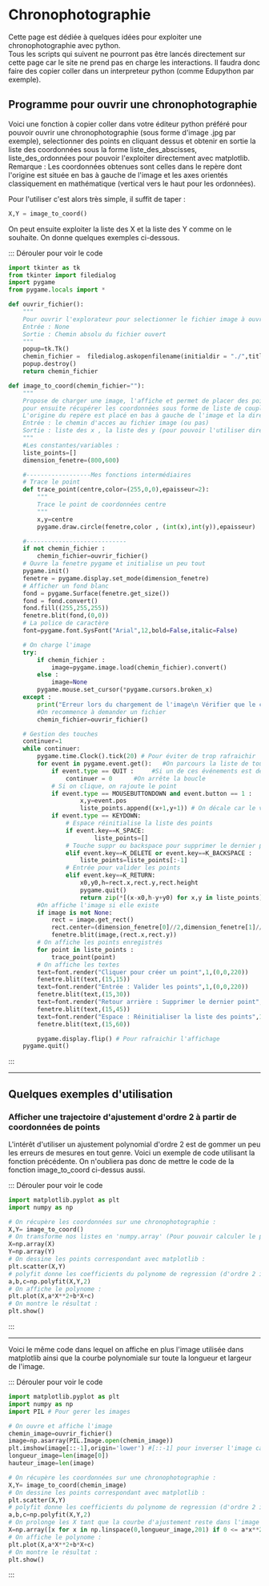 # Chronophotographie

Cette page est dédiée à quelques idées pour exploiter une chronophotographie avec python.  
Tous les scripts qui suivent ne pourront pas être lancés directement sur cette page car le site ne prend pas en charge les interactions. Il faudra donc faire des copier coller dans un interpreteur python (comme Edupython par exemple).

## Programme pour ouvrir une chronophotographie

Voici une fonction à copier coller dans votre éditeur python préféré pour pouvoir ouvrir une chronophotographie (sous forme d'image .jpg par exemple), selectionner des points en cliquant dessus et obtenir en sortie la liste des coordonnées sous la forme liste_des_abscisses, liste_des_ordonnées pour pouvoir l'exploiter directement avec matplotlib.  
Remarque : Les coordonnées obtenues sont celles dans le repère dont l'origine est située en bas à gauche de l'image et les axes orientés classiquement en mathématique (vertical vers le haut pour les ordonnées).

Pour l'utiliser c'est alors très simple, il suffit de taper :

``` python
X,Y = image_to_coord()
```
On peut ensuite exploiter la liste des X et la liste des Y comme on le souhaite. On donne quelques exemples ci-dessous.

::: Dérouler pour voir le code
```python
import tkinter as tk
from tkinter import filedialog
import pygame
from pygame.locals import *

def ouvrir_fichier():
    """
    Pour ouvrir l'explorateur pour selectionner le fichier image à ouvrir
    Entrée : None
    Sortie : Chemin absolu du fichier ouvert
    """
    popup=tk.Tk()
    chemin_fichier =  filedialog.askopenfilename(initialdir = "./",title = "Select file",filetypes = (("images","*.jpg *.jpeg *.png *.bmp *.gif"),("all files","*.*")))
    popup.destroy()
    return chemin_fichier

def image_to_coord(chemin_fichier=""):
    """
    Propose de charger une image, l'affiche et permet de placer des points
    pour ensuite récupérer les coordonnées sous forme de liste de couples.
    L'origine du repère est placé en bas à gauche de l'image et la direction est verticale ascendante (comme en math et non comme python)
    Entrée : le chemin d'acces au fichier image (ou pas)
    Sortie : liste des x , la liste des y (pour pouvoir l'utiliser directement avec matplotlib)
    """
    #Les constantes/variables :
    liste_points=[]
    dimension_fenetre=(800,600)

    #------------------Mes fonctions intermédiaires
    # Trace le point
    def trace_point(centre,color=(255,0,0),epaisseur=2):
        """
        Trace le point de coordonnées centre
        """
        x,y=centre
        pygame.draw.circle(fenetre,color , (int(x),int(y)),epaisseur)

    #----------------------------
    if not chemin_fichier :
        chemin_fichier=ouvrir_fichier()
    # Ouvre la fenetre pygame et initialise un peu tout
    pygame.init()
    fenetre = pygame.display.set_mode(dimension_fenetre)
    # Afficher un fond blanc
    fond = pygame.Surface(fenetre.get_size())
    fond = fond.convert()
    fond.fill((255,255,255))
    fenetre.blit(fond,(0,0))
    # La police de caractère
    font=pygame.font.SysFont("Arial",12,bold=False,italic=False)

    # On charge l'image
    try:
        if chemin_fichier :
            image=pygame.image.load(chemin_fichier).convert()
        else :
            image=None
        pygame.mouse.set_cursor(*pygame.cursors.broken_x)
    except :
        print("Erreur lors du chargement de l'image\n Vérifier que le chemin entré est le bon")
        #On recommence à demander un fichier
        chemin_fichier=ouvrir_fichier()

    # Gestion des touches
    continuer=1
    while continuer:
        pygame.time.Clock().tick(20) # Pour éviter de trop rafraichir
        for event in pygame.event.get():   #On parcours la liste de tous les événements reçus
            if event.type == QUIT :     #Si un de ces événements est de type QUIT
                continuer = 0      #On arrête la boucle
            # Si on clique, on rajoute le point
            if event.type == MOUSEBUTTONDOWN and event.button == 1 :
                    x,y=event.pos
                    liste_points.append((x+1,y+1)) # On décale car le viseur est décalé...
            if event.type == KEYDOWN:
                # Espace réinitialise la liste des points
                if event.key==K_SPACE:
                        liste_points=[]
                # Touche suppr ou backspace pour supprimer le dernier point ajouté
                elif event.key==K_DELETE or event.key==K_BACKSPACE :
                    liste_points=liste_points[:-1]
                # Entrée pour valider les points
                elif event.key==K_RETURN:
                    x0,y0,h=rect.x,rect.y,rect.height
                    pygame.quit()
                    return zip(*[(x-x0,h-y+y0) for x,y in liste_points]) # On décale pour que l'origine soit en bas à gauche de l'image
        #On affiche l'image si elle existe
        if image is not None:
            rect = image.get_rect()
            rect.center=(dimension_fenetre[0]//2,dimension_fenetre[1]//2)
            fenetre.blit(image,(rect.x,rect.y))
        # On affiche les points enregistrés
        for point in liste_points :
            trace_point(point)
        # On affiche les textes
        text=font.render("Cliquer pour créer un point",1,(0,0,220))
        fenetre.blit(text,(15,15))
        text=font.render("Entrée : Valider les points",1,(0,0,220))
        fenetre.blit(text,(15,30))
        text=font.render("Retour arrière : Supprimer le dernier point",1,(0,0,220))
        fenetre.blit(text,(15,45))
        text=font.render("Espace : Réinitialiser la liste des points",1,(0,0,220))
        fenetre.blit(text,(15,60))

        pygame.display.flip() # Pour rafraichir l'affichage
    pygame.quit()
```
:::

--- 

## Quelques exemples d'utilisation

### Afficher une trajectoire d'ajustement d'ordre 2 à partir de coordonnées de points

L'intérêt d'utiliser un ajustement polynomial d'ordre 2 est de gommer un peu les erreurs de mesures en tout genre.
Voici un exemple de code utilisant la fonction précédente. On n'oubliera pas donc de mettre le code de la fonction image_to_coord ci-dessus aussi.

::: Dérouler pour voir le code
```python
import matplotlib.pyplot as plt
import numpy as np

# On récupère les coordonnées sur une chronophotographie :
X,Y= image_to_coord()
# On transforme nos listes en 'numpy.array' (Pour pouvoir calculer le polynome d'ajustement et l'afficher facilement)
X=np.array(X)
Y=np.array(Y)
# On dessine les points correspondant avec matplotlib :
plt.scatter(X,Y)
# polyfit donne les coefficients du polynome de regression (d'ordre 2 ici)
a,b,c=np.polyfit(X,Y,2)
# On affiche le polynome :
plt.plot(X,a*X**2+b*X+c)
# On montre le résultat :
plt.show()
```
:::

---

Voici le même code dans lequel on affiche en plus l'image utilisée dans matplotlib ainsi que la courbe polynomiale sur toute la longueur et largeur de l'image.

::: Dérouler pour voir le code
``` python
import matplotlib.pyplot as plt
import numpy as np
import PIL # Pour gerer les images

# On ouvre et affiche l'image
chemin_image=ouvrir_fichier()
image=np.asarray(PIL.Image.open(chemin_image))
plt.imshow(image[::-1],origin='lower') #[::-1] pour inverser l'image car matplotlib inverse les axes pour les images (!?)
longueur_image=len(image[0])
hauteur_image=len(image)

# On récupère les coordonnées sur une chronophotographie :
X,Y= image_to_coord(chemin_image)
# On dessine les points correspondant avec matplotlib :
plt.scatter(X,Y)
# polyfit donne les coefficients du polynome de regression (d'ordre 2 ici)
a,b,c=np.polyfit(X,Y,2)
# On prolonge les X tant que la courbe d'ajustement reste dans l'image
X=np.array([x for x in np.linspace(0,longueur_image,201) if 0 <= a*x**2+b*x+c <= hauteur_image])
# On affiche le polynome :
plt.plot(X,a*X**2+b*X+c)
# On montre le résultat :
plt.show()
```
:::
